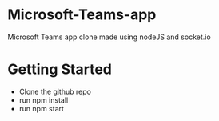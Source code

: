 # Microsoft-Teams-app
Microsoft Teams app clone made using nodeJS and socket.io
# Getting Started
- Clone the github repo
- run npm install
- run npm start